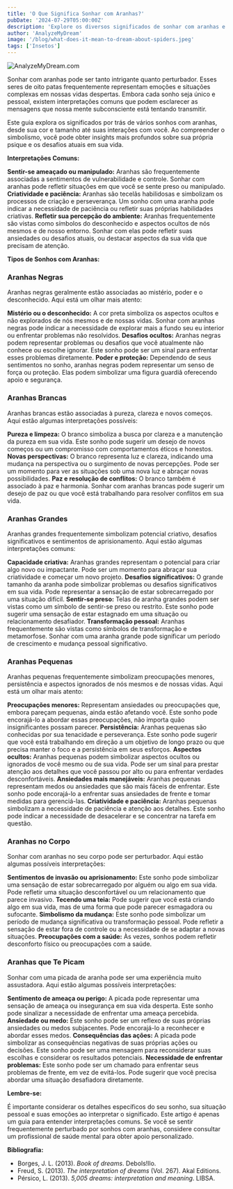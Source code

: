 ```yaml
---
title: 'O Que Significa Sonhar com Aranhas?'
pubDate: '2024-07-29T05:00:00Z'
description: 'Explore os diversos significados de sonhar com aranhas e o que elas podem estar dizendo sobre você.'
author: 'AnalyzeMyDream'
image: '/blog/what-does-it-mean-to-dream-about-spiders.jpeg'
tags: ['Insetos']
---
```


![AnalyzeMyDream.com](/blog/what-does-it-mean-to-dream-about-spiders.jpeg)

Sonhar com aranhas pode ser tanto intrigante quanto perturbador. Esses seres de oito patas frequentemente representam emoções e situações complexas em nossas vidas despertas. Embora cada sonho seja único e pessoal, existem interpretações comuns que podem esclarecer as mensagens que nossa mente subconsciente está tentando transmitir.

Este guia explora os significados por trás de vários sonhos com aranhas, desde sua cor e tamanho até suas interações com você. Ao compreender o simbolismo, você pode obter insights mais profundos sobre sua própria psique e os desafios atuais em sua vida.

**Interpretações Comuns:**

**Sentir-se ameaçado ou manipulado:** Aranhas são frequentemente associadas a sentimentos de vulnerabilidade e controle. Sonhar com aranhas pode refletir situações em que você se sente preso ou manipulado.
**Criatividade e paciência:** Aranhas são tecelãs habilidosas e simbolizam os processos de criação e perseverança. Um sonho com uma aranha pode indicar a necessidade de paciência ou refletir suas próprias habilidades criativas.
**Refletir sua percepção do ambiente:** Aranhas frequentemente são vistas como símbolos do desconhecido e aspectos ocultos de nós mesmos e de nosso entorno. Sonhar com elas pode refletir suas ansiedades ou desafios atuais, ou destacar aspectos da sua vida que precisam de atenção.

**Tipos de Sonhos com Aranhas:**

### **Aranhas Negras**

Aranhas negras geralmente estão associadas ao mistério, poder e o desconhecido. Aqui está um olhar mais atento:

**Mistério ou o desconhecido:** A cor preta simboliza os aspectos ocultos e não explorados de nós mesmos e de nossas vidas. Sonhar com aranhas negras pode indicar a necessidade de explorar mais a fundo seu eu interior ou enfrentar problemas não resolvidos.
**Desafios ocultos:** Aranhas negras podem representar problemas ou desafios que você atualmente não conhece ou escolhe ignorar. Este sonho pode ser um sinal para enfrentar esses problemas diretamente.
**Poder e proteção:** Dependendo de seus sentimentos no sonho, aranhas negras podem representar um senso de força ou proteção. Elas podem simbolizar uma figura guardiã oferecendo apoio e segurança.

### **Aranhas Brancas**

Aranhas brancas estão associadas à pureza, clareza e novos começos. Aqui estão algumas interpretações possíveis:

**Pureza e limpeza:** O branco simboliza a busca por clareza e a manutenção da pureza em sua vida. Este sonho pode sugerir um desejo de novos começos ou um compromisso com comportamentos éticos e honestos.
**Novas perspectivas:** O branco representa luz e clareza, indicando uma mudança na perspectiva ou o surgimento de novas percepções. Pode ser um momento para ver as situações sob uma nova luz e abraçar novas possibilidades.
**Paz e resolução de conflitos:** O branco também é associado à paz e harmonia. Sonhar com aranhas brancas pode sugerir um desejo de paz ou que você está trabalhando para resolver conflitos em sua vida.

### **Aranhas Grandes**

Aranhas grandes frequentemente simbolizam potencial criativo, desafios significativos e sentimentos de aprisionamento. Aqui estão algumas interpretações comuns:

**Capacidade criativa:** Aranhas grandes representam o potencial para criar algo novo ou impactante. Pode ser um momento para abraçar sua criatividade e começar um novo projeto.
**Desafios significativos:** O grande tamanho da aranha pode simbolizar problemas ou desafios significativos em sua vida. Pode representar a sensação de estar sobrecarregado por uma situação difícil.
**Sentir-se preso:** Telas de aranha grandes podem ser vistas como um símbolo de sentir-se preso ou restrito. Este sonho pode sugerir uma sensação de estar estagnado em uma situação ou relacionamento desafiador.
**Transformação pessoal:** Aranhas frequentemente são vistas como símbolos de transformação e metamorfose. Sonhar com uma aranha grande pode significar um período de crescimento e mudança pessoal significativo.

### **Aranhas Pequenas**

Aranhas pequenas frequentemente simbolizam preocupações menores, persistência e aspectos ignorados de nós mesmos e de nossas vidas. Aqui está um olhar mais atento:

**Preocupações menores:** Representam ansiedades ou preocupações que, embora pareçam pequenas, ainda estão afetando você. Este sonho pode encorajá-lo a abordar essas preocupações, não importa quão insignificantes possam parecer.
**Persistência:** Aranhas pequenas são conhecidas por sua tenacidade e perseverança. Este sonho pode sugerir que você está trabalhando em direção a um objetivo de longo prazo ou que precisa manter o foco e a persistência em seus esforços.
**Aspectos ocultos:** Aranhas pequenas podem simbolizar aspectos ocultos ou ignorados de você mesmo ou de sua vida. Pode ser um sinal para prestar atenção aos detalhes que você passou por alto ou para enfrentar verdades desconfortáveis.
**Ansiedades mais manejáveis:** Aranhas pequenas representam medos ou ansiedades que são mais fáceis de enfrentar. Este sonho pode encorajá-lo a enfrentar suas ansiedades de frente e tomar medidas para gerenciá-las.
**Criatividade e paciência:** Aranhas pequenas simbolizam a necessidade de paciência e atenção aos detalhes. Este sonho pode indicar a necessidade de desacelerar e se concentrar na tarefa em questão.

### **Aranhas no Corpo**

Sonhar com aranhas no seu corpo pode ser perturbador. Aqui estão algumas possíveis interpretações:

**Sentimentos de invasão ou aprisionamento:** Este sonho pode simbolizar uma sensação de estar sobrecarregado por alguém ou algo em sua vida. Pode refletir uma situação desconfortável ou um relacionamento que parece invasivo.
**Tecendo uma teia:** Pode sugerir que você está criando algo em sua vida, mas de uma forma que pode parecer esmagadora ou sufocante.
**Simbolismo da mudança:** Este sonho pode simbolizar um período de mudança significativa ou transformação pessoal. Pode refletir a sensação de estar fora de controle ou a necessidade de se adaptar a novas situações.
**Preocupações com a saúde:** Às vezes, sonhos podem refletir desconforto físico ou preocupações com a saúde.

### **Aranhas que Te Picam**

Sonhar com uma picada de aranha pode ser uma experiência muito assustadora. Aqui estão algumas possíveis interpretações:

**Sentimento de ameaça ou perigo:** A picada pode representar uma sensação de ameaça ou insegurança em sua vida desperta. Este sonho pode sinalizar a necessidade de enfrentar uma ameaça percebida.
**Ansiedade ou medo:** Este sonho pode ser um reflexo de suas próprias ansiedades ou medos subjacentes. Pode encorajá-lo a reconhecer e abordar esses medos.
**Consequências das ações:** A picada pode simbolizar as consequências negativas de suas próprias ações ou decisões. Este sonho pode ser uma mensagem para reconsiderar suas escolhas e considerar os resultados potenciais.
**Necessidade de enfrentar problemas:** Este sonho pode ser um chamado para enfrentar seus problemas de frente, em vez de evitá-los. Pode sugerir que você precisa abordar uma situação desafiadora diretamente.

**Lembre-se:**

É importante considerar os detalhes específicos do seu sonho, sua situação pessoal e suas emoções ao interpretar o significado. Este artigo é apenas um guia para entender interpretações comuns. Se você se sentir frequentemente perturbado por sonhos com aranhas, considere consultar um profissional de saúde mental para obter apoio personalizado.

**Bibliografia:**

- Borges, J. L. (2013). *Book of dreams*. Debols!llo.
- Freud, S. (2013). *The interpretation of dreams* (Vol. 267). Akal Editions.
- Pérsico, L. (2013). *5,005 dreams: interpretation and meaning*. LIBSA.